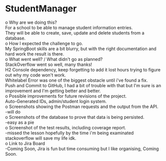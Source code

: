 # StudentManager

o Why are we doing this? <br>
For a school to be able to manage student information entries. <br>
They will be able to create, save, update and delete students from a database. <br>
o How I expected the challenge to go. <br>
My SpringBoot skills are a bit blurry, but with the right documentation and hard work the result is there. <br>
o What went well? / What didn't go as planned? <br>
StackOverflow went so well, many thanks! <br>
H2 Console dependency, keep forgetting to add it lost hours trying to figure out why my code won't work. <br>
Whitelabel Error was one of the biggest obstacle until i've found a fix. <br>
Push and Commit to GitHub, I had a bit of trouble with that but I'm sure is an improvement and I'm getting better and better. <br>
o Possible improvements for future revisions of the project. <br>
Auto-Generated IDs, admin/student login system. <br>
o Screenshots showing the Postman requests and the output from the API. <br>
-will do <br>
o Screenshots of the database to prove that data is being persisted. <br>
-easy as a pie <br>
o Screenshot of the test results, including coverage report. <br>
-missed the lesson hopefully by the time i'm being examinated stackoverflow will save my life idk. <br>
o Link to Jira Board <br>
-Coming Soon, Jira is fun but time consuming but I like organising, Coming Soon. <br>
